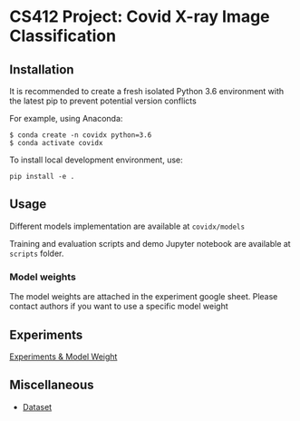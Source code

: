 # CS412 Project: Covid X-ray Image Classification

## Installation

It is recommended to create a fresh isolated Python 3.6 environment with the latest pip to prevent potential version conflicts

For example, using Anaconda:

```
$ conda create -n covidx python=3.6
$ conda activate covidx
```
To install local development environment, use:

```
pip install -e .
```


## Usage


Different models implementation are available at `covidx/models`

Training and evaluation scripts and demo Jupyter notebook are available at `scripts` folder.

### Model weights

The model weights are attached in the experiment google sheet. Please contact authors if you want to use a specific model weight



## Experiments


[Experiments & Model Weight](https://docs.google.com/spreadsheets/d/1PitgackeuOlWP2lzdRSbNR7U3Nm2_E_tRqy5gK0Djn0/edit?usp=sharing)


## Miscellaneous


* [Dataset](https://drive.google.com/drive/folders/1qaY8Qktg2PLcjFBsAlsKVLHt06cgB-L8?usp=sharing)
